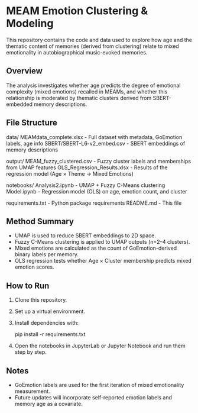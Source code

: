 # MEAM Emotion Clustering & Modeling

This repository contains the code and data used to explore how age and the thematic content of memories (derived from clustering) relate to mixed emotionality in autobiographical music-evoked memories.

## Overview

The analysis investigates whether age predicts the degree of emotional complexity (mixed emotions) recalled in MEAMs, and whether this relationship is moderated by thematic clusters derived from SBERT-embedded memory descriptions.

## File Structure

data/
    MEAMdata_complete.xlsx              - Full dataset with metadata, GoEmotion labels, age info
    SBERT/SBERT-L6-v2_embed.csv        - SBERT embeddings of memory descriptions

output/
    MEAM_fuzzy_clustered.csv           - Fuzzy cluster labels and memberships from UMAP features
    OLS_Regression_Results.xlsx        - Results of the regression model (Age × Theme → Mixed Emotions)

notebooks/
    Analysis2.ipynb                    - UMAP + Fuzzy C-Means clustering
    Model.ipynb                        - Regression model (OLS) on age, emotion count, and cluster

requirements.txt                       - Python package requirements
README.md                              - This file

## Method Summary

- UMAP is used to reduce SBERT embeddings to 2D space.
- Fuzzy C-Means clustering is applied to UMAP outputs (n=2–4 clusters).
- Mixed emotions are calculated as the count of GoEmotion-derived binary labels per memory.
- OLS regression tests whether Age × Cluster membership predicts mixed emotion scores.

## How to Run

1. Clone this repository.
2. Set up a virtual environment.
3. Install dependencies with:

    pip install -r requirements.txt

4. Open the notebooks in JupyterLab or Jupyter Notebook and run them step by step.

## Notes

- GoEmotion labels are used for the first iteration of mixed emotionality measurement.
- Future updates will incorporate self-reported emotion labels and memory age as a covariate.
